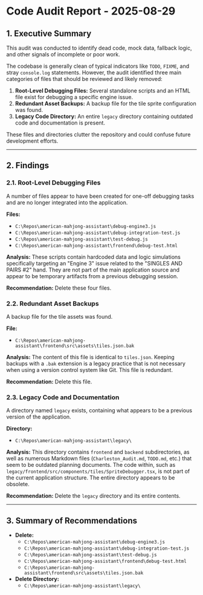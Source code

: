 # Code Audit Report - 2025-08-29

## 1. Executive Summary

This audit was conducted to identify dead code, mock data, fallback logic, and other signals of incomplete or poor work.

The codebase is generally clean of typical indicators like `TODO`, `FIXME`, and stray `console.log` statements. However, the audit identified three main categories of files that should be reviewed and likely removed:

1.  **Root-Level Debugging Files:** Several standalone scripts and an HTML file exist for debugging a specific engine issue.
2.  **Redundant Asset Backups:** A backup file for the tile sprite configuration was found.
3.  **Legacy Code Directory:** An entire `legacy` directory containing outdated code and documentation is present.

These files and directories clutter the repository and could confuse future development efforts.

---

## 2. Findings

### 2.1. Root-Level Debugging Files

A number of files appear to have been created for one-off debugging tasks and are no longer integrated into the application.

**Files:**
- `C:\Repos\american-mahjong-assistant\debug-engine3.js`
- `C:\Repos\american-mahjong-assistant\debug-integration-test.js`
- `C:\Repos\american-mahjong-assistant\test-debug.js`
- `C:\Repos\american-mahjong-assistant\frontend\debug-test.html`

**Analysis:**
These scripts contain hardcoded data and logic simulations specifically targeting an "Engine 3" issue related to the "SINGLES AND PAIRS #2" hand. They are not part of the main application source and appear to be temporary artifacts from a previous debugging session.

**Recommendation:**
Delete these four files.

### 2.2. Redundant Asset Backups

A backup file for the tile assets was found.

**File:**
- `C:\Repos\american-mahjong-assistant\frontend\src\assets\tiles.json.bak`

**Analysis:**
The content of this file is identical to `tiles.json`. Keeping backups with a `.bak` extension is a legacy practice that is not necessary when using a version control system like Git. This file is redundant.

**Recommendation:**
Delete this file.

### 2.3. Legacy Code and Documentation

A directory named `legacy` exists, containing what appears to be a previous version of the application.

**Directory:**
- `C:\Repos\american-mahjong-assistant\legacy\`

**Analysis:**
This directory contains `frontend` and `backend` subdirectories, as well as numerous Markdown files (`Charleston_Audit.md`, `TODO.md`, etc.) that seem to be outdated planning documents. The code within, such as `legacy/frontend/src/components/tiles/SpriteDebugger.tsx`, is not part of the current application structure. The entire directory appears to be obsolete.

**Recommendation:**
Delete the `legacy` directory and its entire contents.

---

## 3. Summary of Recommendations

- **Delete:**
  - `C:\Repos\american-mahjong-assistant\debug-engine3.js`
  - `C:\Repos\american-mahjong-assistant\debug-integration-test.js`
  - `C:\Repos\american-mahjong-assistant\test-debug.js`
  - `C:\Repos\american-mahjong-assistant\frontend\debug-test.html`
  - `C:\Repos\american-mahjong-assistant\frontend\src\assets\tiles.json.bak`
- **Delete Directory:**
  - `C:\Repos\american-mahjong-assistant\legacy\`
